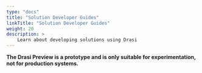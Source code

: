 ```yaml
---
type: "docs"
title: "Solution Developer Guides"
linkTitle: "Solution Developer Guides"
weight: 20
description: >
    Learn about developing solutions using Drasi
---
```


**The Drasi Preview is a prototype and is only suitable for experimentation, not for production systems.**
